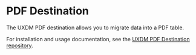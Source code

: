 # PDF Destination

The UXDM PDF destination allows you to migrate data into a PDF table.

For installation and usage documentation, 
see the [UXDM PDF Destination repository](https://github.com/DivineOmega/uxdm-pdf-destination).